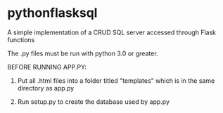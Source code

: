 # pythonflasksql
A simple implementation of a CRUD SQL server accessed through Flask functions

The .py files must be run with python 3.0 or greater.

BEFORE RUNNING APP.PY:

1. Put all .html files into a folder titled "templates" which is in the same directory as app.py

2. Run setup.py to create the database used by app.py
